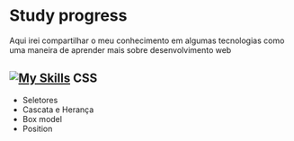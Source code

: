 # Study progress
Aqui irei compartilhar o meu conhecimento em algumas tecnologias como uma maneira de aprender mais sobre desenvolvimento web

## [![My Skills](https://skills.thijs.gg/icons?i=css&theme=light)](https://skills.thijs.gg) CSS
- Seletores
- Cascata e Herança
- Box model
- Position
